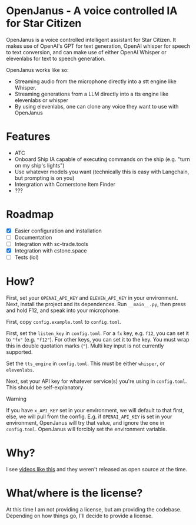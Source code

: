 # OpenJanus - A voice controlled IA for Star Citizen
OpenJanus is a voice controlled intelligent assistant for Star Citizen. It makes use of OpenAI's GPT for text generation, OpenAI whisper for speech to text conversion, and can make use of either OpenAI Whisper or elevenlabs for text to speech generation.

OpenJanus works like so:

- Streaming audio from the microphone directly into a stt engine like Whisper.
- Streaming generations from a LLM directly into a tts engine like elevenlabs or whisper
- By using elevenlabs, one can clone any voice they want to use with OpenJanus

# Features
- ATC
- Onboard Ship IA capable of executing commands on the ship (e.g. "turn on my ship's lights")
- Use whatever models you want (technically this is easy with Langchain, but prompting is on you)
- Intergration with Cornerstone Item Finder
- ???

# Roadmap
- [x] Easier configuration and installation
- [ ] Documentation
- [ ] Integration with sc-trade.tools
- [x] Integration with cstone.space
- [ ] Tests (lol)

# How?
First, set your `OPENAI_API_KEY` and `ELEVEN_API_KEY` in your environment. Next, install the project and its dependences. Run `__main__.py`, then press and hold F12, and speak into your microphone.

First, copy `config.example.toml` to `config.toml`.

First, set the `listen_key` in `config.toml`. For a `fx` key, e.g. `f12`, you can set it to `"fx"` (e.g. `"f12"`). For other keys, you can set it to the key. You must wrap this in double quotation marks (`"`). Multi key input is not currently supported.

Set the `tts_engine` in `config.toml`. This must be either `whisper`, or `elevenlabs`.

Next, set your API key for whatever service(s) you're using in `config.toml`. This should be self-explanatory

> [!WARNING]
> If you have `x_API_KEY` set in your environment, we will default to that first, else, we will pull from the config. E.g. if `OPENAI_API_KEY` is set in your environment, OpenJanus will try that value, and ignore the one in `config.toml`. OpenJanus will forcibly set the environment variable.

# Why?
I see [videos like this](https://www.youtube.com/watch?v=hHy7OZQX_nQ) and they weren't released as open source at the time.

# What/where is the license?
At this time I am not providing a license, but am providing the codebase. Depending on how things go, I'll decide to provide a license.